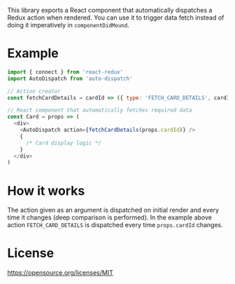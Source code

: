 This library exports a React component that automatically dispatches a Redux action
when rendered. You can use it to trigger data fetch instead of doing it imperatively 
in `componentDidMound`. 

# Example

```js
import { connect } from 'react-redux'
import AutoDispatch from 'auto-dispatch'

// Action creator
const fetchCardDetails = cardId => ({ type: 'FETCH_CARD_DETAILS', cardId })

// React component that automatically fetches required data
const Card = props => (
  <div>
    <AutoDispatch action={fetchCardDetails(props.cardId)} />
    {
      /* Card display logic */
    }
  </div>
)
```

# How it works

The action given as an argument is dispatched on initial render and every time 
it changes (deep comparison is performed). In the example above action `FETCH_CARD_DETAILS`
is dispatched every time `props.cardId` changes.

# License
https://opensource.org/licenses/MIT